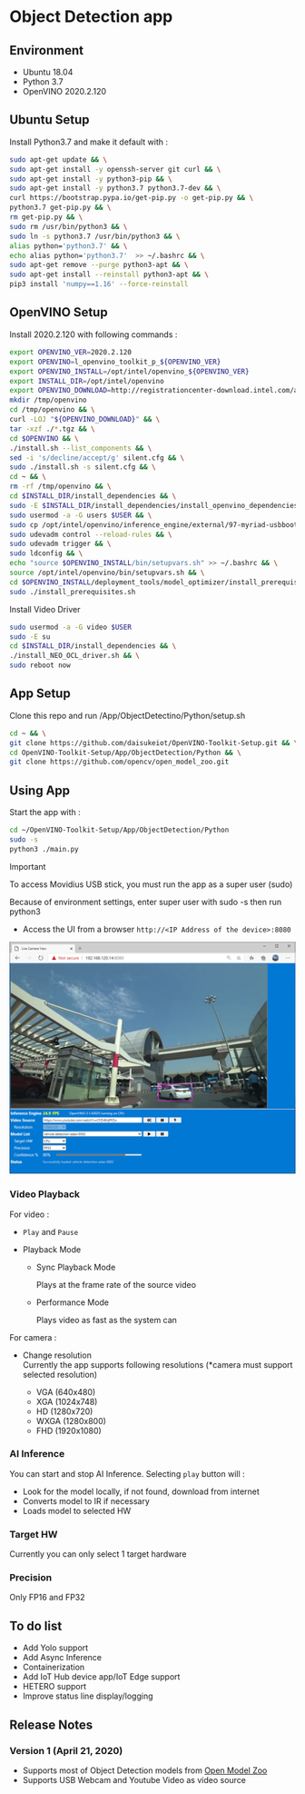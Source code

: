 # Object Detection app

## Environment

- Ubuntu 18.04
- Python 3.7
- OpenVINO 2020.2.120

## Ubuntu Setup

Install Python3.7 and make it default with :

```bash
sudo apt-get update && \
sudo apt-get install -y openssh-server git curl && \
sudo apt-get install -y python3-pip && \
sudo apt-get install -y python3.7 python3.7-dev && \
curl https://bootstrap.pypa.io/get-pip.py -o get-pip.py && \
python3.7 get-pip.py && \
rm get-pip.py && \
sudo rm /usr/bin/python3 && \
sudo ln -s python3.7 /usr/bin/python3 && \
alias python='python3.7' && \
echo alias python='python3.7'  >> ~/.bashrc && \
sudo apt-get remove --purge python3-apt && \
sudo apt-get install --reinstall python3-apt && \
pip3 install 'numpy==1.16' --force-reinstall
```

## OpenVINO Setup

Install 2020.2.120 with following commands : 

```bash
export OPENVINO_VER=2020.2.120
export OPENVINO=l_openvino_toolkit_p_${OPENVINO_VER}
export OPENVINO_INSTALL=/opt/intel/openvino_${OPENVINO_VER}
export INSTALL_DIR=/opt/intel/openvino
export OPENVINO_DOWNLOAD=http://registrationcenter-download.intel.com/akdlm/irc_nas/16612/l_openvino_toolkit_p_2020.2.120.tgz
mkdir /tmp/openvino
cd /tmp/openvino && \
curl -LOJ "${OPENVINO_DOWNLOAD}" && \
tar -xzf ./*.tgz && \
cd $OPENVINO && \
./install.sh --list_components && \
sed -i 's/decline/accept/g' silent.cfg && \
sudo ./install.sh -s silent.cfg && \
cd ~ && \
rm -rf /tmp/openvino && \
cd $INSTALL_DIR/install_dependencies && \
sudo -E $INSTALL_DIR/install_dependencies/install_openvino_dependencies.sh && \
sudo usermod -a -G users $USER && \
sudo cp /opt/intel/openvino/inference_engine/external/97-myriad-usbboot.rules /etc/udev/rules.d/ && \
sudo udevadm control --reload-rules && \
sudo udevadm trigger && \
sudo ldconfig && \
echo "source $OPENVINO_INSTALL/bin/setupvars.sh" >> ~/.bashrc && \
source /opt/intel/openvino/bin/setupvars.sh && \
cd $OPENVINO_INSTALL/deployment_tools/model_optimizer/install_prerequisites && \
sudo ./install_prerequisites.sh
```

Install Video Driver

```bash
sudo usermod -a -G video $USER
sudo -E su
cd $INSTALL_DIR/install_dependencies && \
./install_NEO_OCL_driver.sh && \
sudo reboot now
```

## App Setup

Clone this repo and run /App/ObjectDetectino/Python/setup.sh

```bash
cd ~ && \
git clone https://github.com/daisukeiot/OpenVINO-Toolkit-Setup.git && \
cd OpenVINO-Toolkit-Setup/App/ObjectDetection/Python && \
git clone https://github.com/opencv/open_model_zoo.git
```

## Using App

Start the app with :  

```bash
cd ~/OpenVINO-Toolkit-Setup/App/ObjectDetection/Python
sudo -s
python3 ./main.py
```

> [!IMPORTANT]
> To access Movidius USB stick, you must run the app as a super user (sudo)  
>
> Because of environment settings, enter super user with sudo -s then run python3

- Access the UI from a browser `http://<IP Address of the device>:8080`

![Browser](media/Browser_UI.png)

### Video Playback

For video :

- `Play` and `Pause`
- Playback Mode  

  - Sync Playback Mode  

    Plays at the frame rate of the source video

  - Performance Mode

    Plays video as fast as the system can

For camera :

- Change resolution  
  Currently the app supports following resolutions (*camera must support selected resolution)

  - VGA  (640x480)
  - XGA  (1024x748)
  - HD   (1280x720)
  - WXGA (1280x800)
  - FHD  (1920x1080)

### AI Inference

You can start and stop AI Inference.  Selecting `play` button will :  

- Look for the model locally, if not found, download from internet
- Converts model to IR if necessary
- Loads model to selected HW

### Target HW

Currently you can only select 1 target hardware

### Precision

Only FP16 and FP32

## To do list

- Add Yolo support
- Add Async Inference
- Containerization
- Add IoT Hub device app/IoT Edge support
- HETERO support
- Improve status line display/logging

## Release Notes

### Version 1 (April 21, 2020)

- Supports most of Object Detection models from [Open Model Zoo](https://github.com/opencv/open_model_zoo)  
- Supports USB Webcam and Youtube Video as video source


